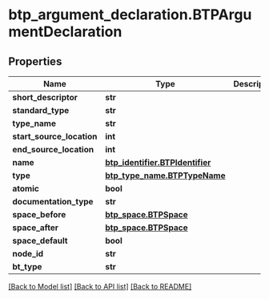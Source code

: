 # btp_argument_declaration.BTPArgumentDeclaration

## Properties
Name | Type | Description | Notes
------------ | ------------- | ------------- | -------------
**short_descriptor** | **str** |  | [optional] 
**standard_type** | **str** |  | [optional] 
**type_name** | **str** |  | [optional] 
**start_source_location** | **int** |  | [optional] 
**end_source_location** | **int** |  | [optional] 
**name** | [**btp_identifier.BTPIdentifier**](BTPIdentifier.md) |  | [optional] 
**type** | [**btp_type_name.BTPTypeName**](BTPTypeName.md) |  | [optional] 
**atomic** | **bool** |  | [optional] 
**documentation_type** | **str** |  | [optional] 
**space_before** | [**btp_space.BTPSpace**](BTPSpace.md) |  | [optional] 
**space_after** | [**btp_space.BTPSpace**](BTPSpace.md) |  | [optional] 
**space_default** | **bool** |  | [optional] 
**node_id** | **str** |  | [optional] 
**bt_type** | **str** |  | [optional] 

[[Back to Model list]](../README.md#documentation-for-models) [[Back to API list]](../README.md#documentation-for-api-endpoints) [[Back to README]](../README.md)


